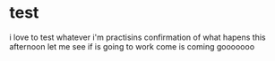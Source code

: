 # test
i love to test whatever i'm practisins
confirmation of what hapens this afternoon
let me see if is going to work
come
is coming
gooooooo
